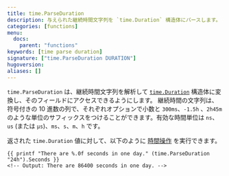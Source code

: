 ```yaml
---
title: time.ParseDuration
description: 与えられた継続時間文字列を `time.Duration` 構造体にパースします。
categories: [functions]
menu:
  docs:
    parent: "functions"
keywords: [time parse duration]
signature: ["time.ParseDuration DURATION"]
hugoversion:
aliases: []
---
```


`time.ParseDuration` は、継続時間文字列を解析して [`time.Duration`](https://pkg.go.dev/time#Duration) 構造体に変換し、そのフィールドにアクセスできるようにします。
継続時間の文字列は、符号付きの 10 進数の列で、それぞれオプションで小数と `300ms`、`-1.5h` 、`2h45m` のような単位のサフィックスをつけることができます。有効な時間単位は `ns`、`us` (または `µs`)、`ms`、`s`、`m`、`h` です。 

返された `time.Duration` 値に対して、以下のように [時間操作](https://pkg.go.dev/time#Duration) を実行できます。

```go-html-template
{{ printf "There are %.0f seconds in one day." (time.ParseDuration "24h").Seconds }}
<!-- Output: There are 86400 seconds in one day. -->
```
